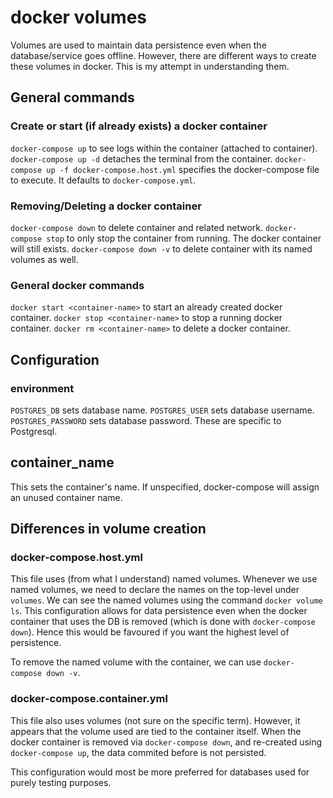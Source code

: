 # docker volumes

Volumes are used to maintain data persistence even when the database/service goes offline. However, there are different ways to create these volumes in docker. This is my attempt in understanding them. 

## General commands

### Create or start (if already exists) a docker container

`docker-compose up` to see logs within the container (attached to container).
`docker-compose up -d` detaches the terminal from the container. 
`docker-compose up -f docker-compose.host.yml` specifies the docker-compose file to execute. It defaults to `docker-compose.yml`. 

### Removing/Deleting a docker container

`docker-compose down` to delete container and related network. 
`docker-compose stop` to only stop the container from running. The docker container will still exists. 
`docker-compose down -v` to delete container with its named volumes as well. 

### General docker commands

`docker start <container-name>` to start an already created docker container. 
`docker stop <container-name>` to stop a running docker container. 
`docker rm <container-name>` to delete a docker container. 

## Configuration

### environment
`POSTGRES_DB` sets database name.
`POSTGRES_USER` sets database username.
`POSTGRES_PASSWORD` sets database password. 
These are specific to Postgresql.

## container_name
This sets the container's name. If unspecified, docker-compose will assign an unused container name. 

## Differences in volume creation

### docker-compose.host.yml

This file uses (from what I understand) named volumes. Whenever we use named volumes, we need to declare the names on the top-level under `volumes`. 
We can see the named volumes using the command `docker volume ls`.
This configuration allows for data persistence even when the docker container that uses the DB is removed (which is done with `docker-compose down`). Hence this would be favoured if you want the highest level of persistence. 

To remove the named volume with the container, we can use `docker-compose down -v`.

### docker-compose.container.yml
This file also uses volumes (not sure on the specific term). However, it appears that the volume used are tied to the container itself. When the docker container is removed via `docker-compose down`, and re-created using `docker-compose up`, the data commited before is not persisted. 

This configuration would most be more preferred for databases used for purely testing purposes. 

